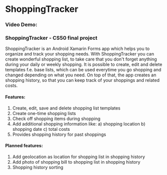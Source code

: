 # ShoppingTracker

### Video Demo:  <URL HERE>

### ShoppingTracker - CS50 final project
ShoppingTracker is an Android Xamarin Forms app which helps you to organize and track your shopping needs.
With ShoppingTracker you can create wonderful shopping list, to take care that you don't forget anything during your daily or weekly shopping.
It is possible to create, edit and delete templates f.e. base lists, which can be used everytime you go shopping and changed depending on what you need.
On top of that, the app creates an shopping history, so that you can keep track of your shoppings and related costs.

#### Features:
1. Create, edit, save and delete shopping list templates
2. Create one-time shopping lists
3. Check off shopping items during shopping
4. Add additional shopping information like:
   a) shopping location
   b) shopping date
   c) total costs
5. Provides shopping history for past shoppings

#### Planned features:
1. Add geolocation as location for shopping list in shopping history
2. Add photo of shopping bill to shopping list in shopping history
3. Shopping history sorting


